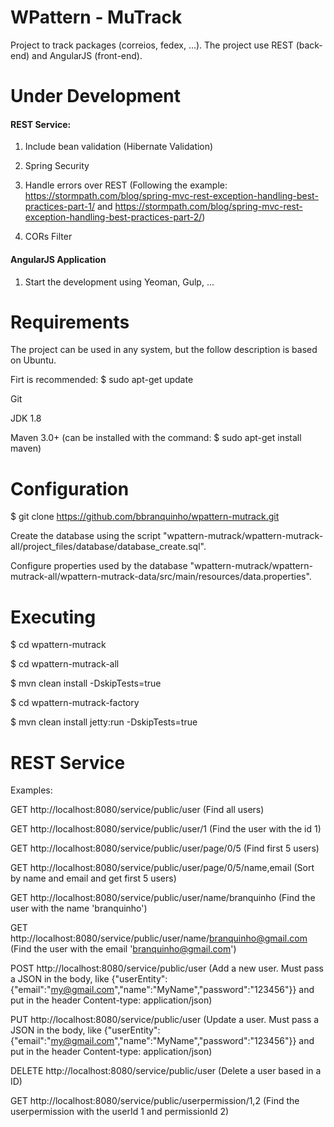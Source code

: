 # WPattern - MuTrack

Project to track packages (correios, fedex, ...). The project use REST (back-end) and AngularJS (front-end).

<h1>Under Development</h1>

<h4>REST Service:</h4>

1. Include bean validation (Hibernate Validation)

2. Spring Security

3. Handle errors over REST (Following the example: https://stormpath.com/blog/spring-mvc-rest-exception-handling-best-practices-part-1/ and  https://stormpath.com/blog/spring-mvc-rest-exception-handling-best-practices-part-2/)

4. CORs Filter

<h4>AngularJS Application</h4>

1. Start the development using Yeoman, Gulp, ...

<h1>Requirements</h1>

The project can be used in any system, but the follow description is based on Ubuntu.

Firt is recommended: $ sudo apt-get update

Git

JDK 1.8

Maven 3.0+ (can be installed with the command: $ sudo apt-get install maven)

<h1>Configuration</h1>

$ git clone https://github.com/bbranquinho/wpattern-mutrack.git

Create the database using the script "wpattern-mutrack/wpattern-mutrack-all/project_files/database/database_create.sql".

Configure properties used by the database "wpattern-mutrack/wpattern-mutrack-all/wpattern-mutrack-data/src/main/resources/data.properties".

<h1>Executing</h1>

$ cd wpattern-mutrack

$ cd wpattern-mutrack-all

$ mvn clean install -DskipTests=true

$ cd wpattern-mutrack-factory

$ mvn clean install jetty:run -DskipTests=true

<h1>REST Service</h1>

Examples:

GET http://localhost:8080/service/public/user (Find all users)

GET http://localhost:8080/service/public/user/1 (Find the user with the id 1)

GET http://localhost:8080/service/public/user/page/0/5 (Find first 5 users)

GET http://localhost:8080/service/public/user/page/0/5/name,email (Sort by name and email and get first 5 users)

GET http://localhost:8080/service/public/user/name/branquinho (Find the user with the name 'branquinho')

GET http://localhost:8080/service/public/user/name/branquinho@gmail.com  (Find the user with the email 'branquinho@gmail.com')

POST http://localhost:8080/service/public/user (Add a new user. Must pass a JSON in the body, like {"userEntity":{"email":"my@gmail.com","name":"MyName","password":"123456"}} and put in the header Content-type: application/json)

PUT http://localhost:8080/service/public/user (Update a user. Must pass a JSON in the body, like {"userEntity":{"email":"my@gmail.com","name":"MyName","password":"123456"}} and put in the header Content-type: application/json)

DELETE http://localhost:8080/service/public/user (Delete a user based in a ID)

GET http://localhost:8080/service/public/userpermission/1,2 (Find the userpermission with the userId 1 and permissionId 2)
